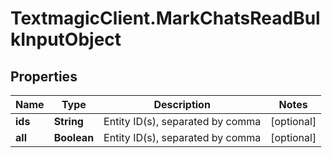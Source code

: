 # TextmagicClient.MarkChatsReadBulkInputObject

## Properties
Name | Type | Description | Notes
------------ | ------------- | ------------- | -------------
**ids** | **String** | Entity ID(s), separated by comma | [optional] 
**all** | **Boolean** | Entity ID(s), separated by comma | [optional] 


